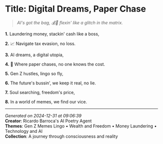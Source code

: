 # Title: Digital Dreams, Paper Chase

> *AI's got the bag, 💰💫 flexin' like a glitch in the matrix.*

**1.** Laundering money, stackin' cash like a boss,


**2.** 📈 Navigate tax evasion, no loss.


**3.** AI dreams, a digital utopia,


**4.** 💸 Where paper chases, no one knows the cost.


**5.** Gen Z hustles, lingo so fly,


**6.** The future's bussin', we keep it real, no lie.


**7.** Soul searching, freedom's price,


**8.** In a world of memes, we find our vice.



---

*Generated on 2024-12-31 at 09:06:39*  
**Creator**: Ricardo Barroca's AI Poetry Agent  
**Themes**: Gen Z Memes Lingo • Wealth and Freedom • Money Laundering • Technology and AI  
**Collection**: A journey through consciousness and reality